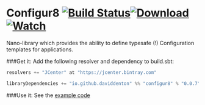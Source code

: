Configur8 [![Build Status](https://travis-ci.org/daviddenton/configur8.svg)](https://travis-ci.org/daviddenton/configur8)[![Download](https://api.bintray.com/packages/daviddenton/maven/configur8/images/download.svg) ](https://bintray.com/daviddenton/maven/configur8/_latestVersion) [ ![Watch](https://www.bintray.com/docs/images/bintray_badge_color.png) ](https://bintray.com/daviddenton/maven/configur8/view?source=watch)
=========

Nano-library which provides the ability to define typesafe (!) Configuration templates for applications.

###Get it:
Add the following resolver and dependency to build.sbt:
```scala
resolvers += "JCenter" at "https://jcenter.bintray.com"

libraryDependencies += "io.github.daviddenton" %% "configur8" % "0.0.7"
```

###Use it:
See the [example code](https://github.com/daviddenton/configur8/tree/master/src/test/scala/examples)